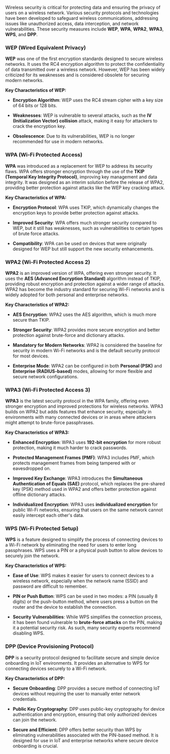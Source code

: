 Wireless security is critical for protecting data and ensuring the privacy of users on a wireless network. Various security protocols and technologies have been developed to safeguard wireless communications, addressing issues like unauthorized access, data interception, and network vulnerabilities. These security measures include **WEP**, **WPA**, **WPA2**, **WPA3**, **WPS**, and **DPP**.

### WEP (Wired Equivalent Privacy)

**WEP** was one of the first encryption standards designed to secure wireless networks. It uses the RC4 encryption algorithm to protect the confidentiality of data transmitted over a wireless network. However, WEP has been widely criticized for its weaknesses and is considered obsolete for securing modern networks.

**Key Characteristics of WEP:**

- **Encryption Algorithm**: WEP uses the RC4 stream cipher with a key size of 64 bits or 128 bits.

- **Weaknesses**: WEP is vulnerable to several attacks, such as the **IV (Initialization Vector) collision** attack, making it easy for attackers to crack the encryption key.

- **Obsolescence**: Due to its vulnerabilities, WEP is no longer recommended for use in modern networks.

### WPA (Wi-Fi Protected Access)

**WPA** was introduced as a replacement for WEP to address its security flaws. WPA offers stronger encryption through the use of the **TKIP (Temporal Key Integrity Protocol)**, improving key management and data integrity. It was designed as an interim solution before the release of WPA2, providing better protection against attacks like the WEP key cracking attack.

**Key Characteristics of WPA:**

- **Encryption Protocol**: WPA uses TKIP, which dynamically changes the encryption keys to provide better protection against attacks.

- **Improved Security**: WPA offers much stronger security compared to WEP, but it still has weaknesses, such as vulnerabilities to certain types of brute force attacks.

- **Compatibility**: WPA can be used on devices that were originally designed for WEP but still support the new security enhancements.


### WPA2 (Wi-Fi Protected Access 2)

**WPA2** is an improved version of WPA, offering even stronger security. It uses the **AES (Advanced Encryption Standard)** algorithm instead of TKIP, providing robust encryption and protection against a wider range of attacks. WPA2 has become the industry standard for securing Wi-Fi networks and is widely adopted for both personal and enterprise networks.

**Key Characteristics of WPA2:**

- **AES Encryption**: WPA2 uses the AES algorithm, which is much more secure than TKIP.

- **Stronger Security**: WPA2 provides more secure encryption and better protection against brute-force and dictionary attacks.

- **Mandatory for Modern Networks**: WPA2 is considered the baseline for security in modern Wi-Fi networks and is the default security protocol for most devices.

- **Enterprise Mode**: WPA2 can be configured in both **Personal (PSK)** and **Enterprise (RADIUS-based)** modes, allowing for more flexible and secure network configurations.


### WPA3 (Wi-Fi Protected Access 3)

**WPA3** is the latest security protocol in the WPA family, offering even stronger encryption and improved protections for wireless networks. WPA3 builds on WPA2 but adds features that enhance security, especially in environments with many connected devices or in areas where attackers might attempt to brute-force passphrases.

**Key Characteristics of WPA3:**

- **Enhanced Encryption**: WPA3 uses **192-bit encryption** for more robust protection, making it much harder to crack passwords.

- **Protected Management Frames (PMF)**: WPA3 includes PMF, which protects management frames from being tampered with or eavesdropped on.

- **Improved Key Exchange**: WPA3 introduces the **Simultaneous Authentication of Equals (SAE)** protocol, which replaces the pre-shared key (PSK) method used in WPA2 and offers better protection against offline dictionary attacks.

- **Individualized Encryption**: WPA3 uses **individualized encryption** for public Wi-Fi networks, ensuring that users on the same network cannot easily intercept each other's data.

### WPS (Wi-Fi Protected Setup)

**WPS** is a feature designed to simplify the process of connecting devices to a Wi-Fi network by eliminating the need for users to enter long passphrases. WPS uses a PIN or a physical push button to allow devices to securely join the network.

**Key Characteristics of WPS:**

- **Ease of Use**: WPS makes it easier for users to connect devices to a wireless network, especially when the network name (SSID) and password are difficult to remember.

- **PIN or Push Button**: WPS can be used in two modes: a PIN (usually 8 digits) or the push-button method, where users press a button on the router and the device to establish the connection.

- **Security Vulnerabilities**: While WPS simplifies the connection process, it has been found vulnerable to **brute-force attacks** on the PIN, making it a potential security risk. As such, many security experts recommend disabling WPS.

### DPP (Device Provisioning Protocol)

**DPP** is a security protocol designed to facilitate secure and simple device onboarding in IoT environments. It provides an alternative to WPS for connecting devices securely to a Wi-Fi network.

**Key Characteristics of DPP:**

- **Secure Onboarding**: DPP provides a secure method of connecting IoT devices without requiring the user to manually enter network credentials.

- **Public Key Cryptography**: DPP uses public-key cryptography for device authentication and encryption, ensuring that only authorized devices can join the network.

- **Secure and Efficient**: DPP offers better security than WPS by eliminating vulnerabilities associated with the PIN-based method. It is designed for use in IoT and enterprise networks where secure device onboarding is crucial.